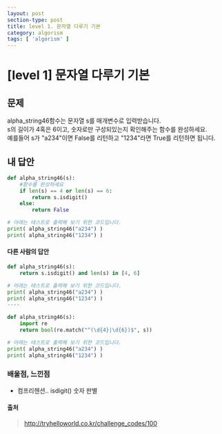 ```yaml
---
layout: post
section-type: post
title: level 1. 문자열 다루기 기본
category: algorism
tags: [ 'algorism' ]
---
```


# [level 1] 문자열 다루기 기본

## 문제

alpha_string46함수는 문자열 s를 매개변수로 입력받습니다.  
s의 길이가 4혹은 6이고, 숫자로만 구성되있는지 확인해주는 함수를 완성하세요.  
예를들어 s가 "a234"이면 False를 리턴하고 "1234"라면 True를 리턴하면 됩니다.

## 내 답안

```python
def alpha_string46(s):
    #함수를 완성하세요
    if len(s) == 4 or len(s) == 6:
        return s.isdigit()
    else:
        return False

# 아래는 테스트로 출력해 보기 위한 코드입니다.
print( alpha_string46("a234") )
print( alpha_string46("1234") )
```

#### 다른 사람의 답안

```python
def alpha_string46(s):
    return s.isdigit() and len(s) in [4, 6]

# 아래는 테스트로 출력해 보기 위한 코드입니다.
print( alpha_string46("a234") )
print( alpha_string46("1234") )
----

def alpha_string46(s):
    import re
    return bool(re.match("^(\d{4}|\d{6})$", s))

# 아래는 테스트로 출력해 보기 위한 코드입니다.
print( alpha_string46("a234") )
print( alpha_string46("1234") )

```

### 배울점, 느낀점

- 컴프리헨션.. isdigit() 숫자 판별

#### 출처
> <http://tryhelloworld.co.kr/challenge_codes/100>
